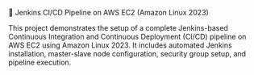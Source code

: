 🚀 Jenkins CI/CD Pipeline on AWS EC2 (Amazon Linux 2023)

This project demonstrates the setup of a complete Jenkins-based Continuous Integration and Continuous Deployment (CI/CD) pipeline on AWS EC2 using Amazon Linux 2023. It includes automated Jenkins installation, master-slave node configuration, security group setup, and pipeline execution.


